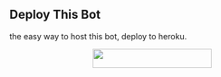 

## Deploy This Bot
the easy way to host this bot, deploy to heroku.
<p align="center"><a href="https://heroku.com/deploy?template=https://github.com/higio97/LiveChatBot"> <img src="https://img.shields.io/badge/Deploy%20To%20Heroku-blueviolet?style=for-the-badge&logo=heroku" width="210" height="34.45"/></a></p>

